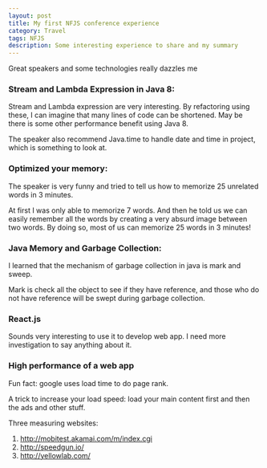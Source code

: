 ```yaml
---
layout: post
title: My first NFJS conference experience
category: Travel
tags: NFJS
description: Some interesting experience to share and my summary
---
```

Great speakers and some technologies really dazzles me


### Stream and Lambda Expression in Java 8:

Stream and Lambda expression are very interesting. By refactoring using these, I can imagine that many lines of code can be shortened. May be there is some other performance benefit using Java 8.

The speaker also recommend Java.time to handle date and time in project, which is something to look at.

### Optimized your memory:

The speaker is very funny and tried to tell us how to memorize 25 unrelated words in 3 minutes.

At first I was only able to memorize 7 words. And then he told us we can easily remember all the words by creating a very absurd image between two words. By doing so, most of us can memorize 25 words in 3 minutes!

### Java Memory and Garbage Collection:

I learned that the mechanism of garbage collection in java is mark and sweep.

Mark is check all the object to see if they have reference, and those who do not have reference will be swept during garbage collection.

### React.js

Sounds very interesting to use it to develop web app. I need more investigation to say anything about it.

### High performance of a web app

Fun fact: google uses load time to do page rank.

A trick to increase your load speed: load your main content first and then the ads and other stuff.

Three measuring websites:

  1. http://mobitest.akamai.com/m/index.cgi
  2. http://speedgun.io/
  3. http://yellowlab.com/
